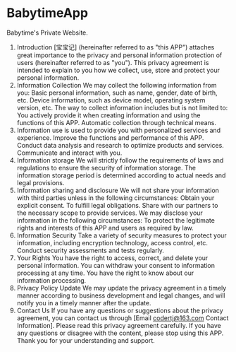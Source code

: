 # BabytimeApp
Babytime's Private Website.

1. Introduction [宝宝记] (hereinafter referred to as "this APP") attaches great importance to the privacy and personal information protection of users (hereinafter referred to as "you"). This privacy agreement is intended to explain to you how we collect, use, store and protect your personal information.
2. Information Collection We may collect the following information from you:
Basic personal information, such as name, gender, date of birth, etc. Device information, such as device model, operating system version, etc. The way to collect information includes but is not limited to: You actively provide it when creating information and using the functions of this APP. Automatic collection through technical means.
3. Information use is used to provide you with personalized services and experience. Improve the functions and performance of this APP. Conduct data analysis and research to optimize products and services. Communicate and interact with you.
4. Information storage We will strictly follow the requirements of laws and regulations to ensure the security of information storage.
The information storage period is determined according to actual needs and legal provisions.
5. Information sharing and disclosure We will not share your information with third parties unless in the following circumstances: Obtain your explicit consent. To fulfill legal obligations. Share with our partners to the necessary scope to provide services. We may disclose your information in the following circumstances: To protect the legitimate rights and interests of this APP and users as required by law.
6. Information Security Take a variety of security measures to protect your information, including encryption technology, access control, etc. Conduct security assessments and tests regularly.
7. Your Rights You have the right to access, correct, and delete your personal information. You can withdraw your consent to information processing at any time. You have the right to know about our information processing.
8. Privacy Policy Update We may update the privacy agreement in a timely manner according to business development and legal changes, and will notify you in a timely manner after the update.
9. Contact Us If you have any questions or suggestions about the privacy agreement, you can contact us through [Email codertj@163.com Contact Information].
Please read this privacy agreement carefully. If you have any questions or disagree with the content, please stop using this APP. Thank you for your understanding and support.
